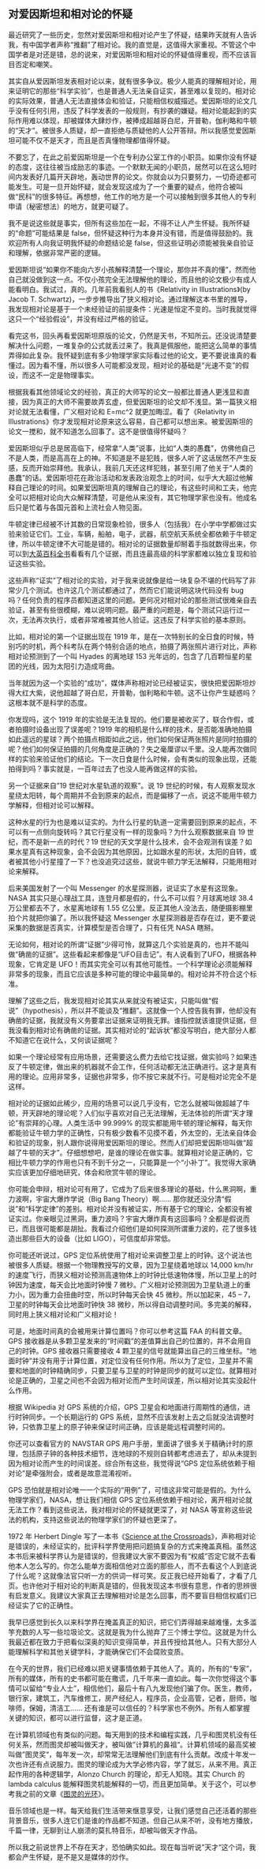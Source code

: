 ## 对爱因斯坦和相对论的怀疑

最近研究了一些历史，忽然对爱因斯坦和相对论产生了怀疑，结果昨天就有人告诉我，有中国学者声称“推翻”了相对论。我的直觉是，这值得大家重视。不管这个中国学者是对还是错，总的说来，对爱因斯坦和相对论的怀疑值得重视，而不应该盲目否定和嘲笑。

其实自从爱因斯坦发表相对论以来，就有很多争议。极少人能真的理解相对论，用来证明它的那些“科学实验”，也是普通人无法亲自证实，甚至难以复现的。相对论的实际效果，普通人无法直接体会和验证，只能相信权威描述。爱因斯坦的论文几乎没有任何引用，违反了科学发表的一般规则，有抄袭的嫌疑。相对论能起到的实际作用难以体现，却被媒体大肆炒作，被捧成超越哥白尼，开普勒，伽利略和牛顿的“天才”。被很多人质疑，却一直拒绝与质疑他的人公开答辩。所以我感觉爱因斯坦可能不仅不是天才，而且是否真懂物理都值得怀疑。

不要忘了，在此之前爱因斯坦是一个在专利办公室工作的小职员。如果你没有怀疑的态度，这往往被当成励志的事迹。一个默默无闻的小职员，居然可以在这么短时间内发表好几篇开天辟地，轰动世界的论文。你就会以为只要努力，一切奇迹都可能发生。可是一旦开始怀疑，就会发现这成为了一个重要的疑点，他符合被叫做“民科”的很多特征。再想想，他工作的地方是一个可以接触到很多其他人的专利申请（秘密想法）的地方，就更可疑了。

我不是说这些就是事实，但所有这些加在一起，不得不让人产生怀疑。我所怀疑的“命题”可能结果是 false，但怀疑这种行为本身并没有错，而是值得鼓励的。我欢迎所有人向我证明我怀疑的命题结论是 false，但这些证明必须能被我亲自验证和理解，依据非常严密的逻辑。

爱因斯坦说“如果你不能向六岁小孩解释清楚一个理论，那你并不真的懂”，然而他自己就没做到这一点。不仅小孩完全无法理解他的理论，而且他的论文极少有成人能看明白。我试过，真的。几年前我看别人的书《Relativity in Illustrations》(by Jacob T. Schwartz)，一步步推导出了狭义相对论。通过理解这本书里的推导，我发现相对论是基于一个未经验证的前提条件：光速是恒定不变的。当时我就觉得这只一个“经验假设”，并没有经过严格的验证。

看完这书，回头再看爱因斯坦原版的论文，仍然是天书，不知所云。还没说清楚要解决什么问题，一堆复杂的公式就丢过来了。我真是佩服他，能把这么简单的事情弄得如此复杂。我怀疑到底有多少物理学家实际看过他的论文，更不要说谁真的看懂过。因为看不懂，所以很多人可能都没发现，相对论的基础是“光速不变”的假设，而这不一定是物理事实。

根据我看其他领域论文的经验，真正的大师写的论文一般都比普通人更浅显和直接，因为真正的大师不需要故弄玄虚，但爱因斯坦的论文却不浅显。第一篇狭义相对论就无法看懂，广义相对论和 E=mc^2 就更加晦涩。看了《Relativity in Illustrations》你才发现相对论原来这么容易，自己都可以想出来。被爱因斯坦的论文一搅和，就不知道怎么回事了。这不是很值得怀疑吗？

爱因斯坦似乎总是居高临下，经常拿“人类”说事，比如“人类的愚蠢”，仿佛他自己不是人类，而是高高在上的神。不知道是不是犯贱，很多人听了这话居然不产生反感，反而开始崇拜他。我承认，我前几天还这样犯贱，甚至引用了他关于“人类的愚蠢”的话。爱因斯坦花在政治活动和发表政治观念上的时间，似乎大大超过他解释自己理论的时间。如果爱因斯坦真的理解自己的理论，有这些时间和工夫，他完全可以把相对论向大众解释清楚，可是他从来没有，其它物理学家也没有。他成名后只是忙着与各国元首和上流社会人物见面。

牛顿定律已经被不计其数的日常现象检验，很多人（包括我）在小学中学都做过实验来验证它们。工业，车辆，船舶，电子，武器，航空航天系统全都依赖于牛顿定律，所以牛顿定律不大可能是错的。相对论的证据数量却掰着手指就数得出来，你可以到[大英百科全书](https://www.britannica.com/science/relativity/Experimental-evidence-for-general-relativity)看看有几个证据，而且连最高级的科学家都难以独立复现和验证这些实验。

这些声称“证实”了相对论的实验，对于我来说就像是给一块复杂不堪的代码写了非常少几个测试。也许这几个测试都通过了，然而它们能说明这块代码没有 bug 吗？任何负责的程序员都知道这里的问题。更何况对相对论的那些测试很难亲自去验证，甚至有些很模糊，难以说明问题。最严重的问题是，每个测试只运行过一次，无法再次执行，或者非常难被其他人验证。这违反了科学实验的基本原则。

比如，相对论的第一个证据出现在 1919 年，是在一次特别长的全日食的时候，特别巧的时机，两个科考队在两个特别合适的地点，拍摄了两张照片进行对比，声称相对论预测到了一个叫 Hyades 的离地球 153 光年远的，包含了几百颗恒星的星团的光线，因为太阳引力造成弯曲。

当年就因为这一个实验的“成功”，媒体声称相对论已经被证实，很快把爱因斯坦炒得大红大紫，说他超越了哥白尼，开普勒，伽利略和牛顿。这不让你产生疑惑吗？这根本就不是科学的态度。

你发现吗，这个 1919 年的实验是无法复现的。他们要是被收买了，联合作假，或者拍摄时设备出现了误差呢？1919 年的相机是什么样的技术，是否能准确地拍摄如此遥远的星球？两个拍摄点相距如此之远，他们如何保证两张照片是同时拍摄的呢？他们如何保证拍摄的几何角度是正确的？失之毫厘谬以千里。没人能再次做同样的实验来验证他们的结论。下一次日食是什么时候，会有类似的现象出现，还能拍得到吗？事实就是，一百年过去了也没人能再做这样的实验。

另一个证据来自”19 世纪对水星轨道的观察”。说 19 世纪的时候，有人观察发现水星绕太阳转，每个周期并不会到原来的起点，而是偏移了一点，说这不能用牛顿力学解释，但相对论可以解释。

这种水星的行为也是难以证实的。为什么行星的轨道一定需要回到原来的起点，不可以有一点侧向旋转吗？其它行星没有一样的现象吗？为什么观察数据来自 19 世纪，而不是新一点的时代？19 世纪的天文学是什么技术，会不会观测有误差？如果水星真有这种现象，会不会因为其他原因，比如跟水星的形状，太阳的自转，或者被其他小行星撞了一下？也没追究过这些，就说牛顿力学无法解释，只能用相对论来解释。

后来美国发射了一个叫 Messenger 的水星探测器，说证实了水星有这现象。NASA 其实只是心理战工具，连登月都是假的，什么不可以假？月球离地球 38.4 万公里都去不了，水星离地球有 1.55 亿公里。反正其他人没法去，随便摄影棚里拍个片就把你骗了。所以我怀疑这 Messenger 水星探测器是否存在过，更不要说采集的数据是否真实，计算模型是否合理了，只有任凭 NASA 瞎掰。

无论如何，相对论的所谓“证据”少得可怜，就算这几个实验是真的，也并不能叫做“确凿的证据”。这些看起来都像是“UFO目击记”。有人说看到了UFO，根据各种现象，它肯定是 UFO！而其实完全可以有其他可能性。一个科学理论必须能解释非常多的现象，而且它应该是多种可能的理论中最简单的。相对论并不符合这个标准。

理解了这些之后，我发现相对论其实从来就没有被证实，只能叫做“假说”（hypothesis），所以并不能谈及“推翻”。这就像一个人控告我有罪，他却没有确凿的证据，我就没有义务要拿出证据来证明我无罪。谁指控就该谁提供证据，但我没看到相对论有确凿的证据。其实相对论的“起诉状”都没写明白，绝大部分人都不知道它在说什么，又何谈证据呢？

如果一个理论经常有应用场景，还需要这么费力去给它找证据，做实验吗？如果违反了牛顿定律，做出来的机器就不会工作，任何活动都无法正确进行。这才是真有用的理论。应用非常多，证据也非常多，你不按它来就不行。可是相对论完全不是这样。

相对论的证据如此稀少，应用的场景可以说几乎没有，它怎么就被叫做超越了牛顿，开天辟地的理论呢？人们似乎喜欢对自己无法理解，无法体验的所谓“天才理论”有崇拜的心理。人类生活中 99.999% 的现实都能用牛顿的理论解释，每天你都能验证牛顿力学的正确性，只有极少数看不见摸不着，外太空的，无法亲自体会和验证的现象，别人跟你说得用爱因斯坦的理论。然而人们却把爱因斯坦叫做“超越了牛顿的天才”。仔细想想吧，是谁的理论在做实事。就算相对论是正确的，它相比牛顿力学的作用也只有不到千分之一，只能算是一个“小补丁”。我觉得大家确实应该更加仔细地研究，体会和欣赏牛顿的理论。

你可能会申辩，相对论可有用了，它成为了后来很多理论的基础，什么黑洞啊，重力波啊，宇宙大爆炸学说（Big Bang Theory）啊…… 那你就还没分清“假说”和“科学定律”的差别。相对论并没有被证实，所有基于它的理论，全都没有被证实过。你亲眼见过黑洞，重力波吗？宇宙大爆炸真有这回事吗？全都是假说而已，而且很可能都是胡扯。我看过介绍他们是如何探测所谓重力波的，花了很多钱造出那些巨大的设备（比如 LIGO），可信度却非常低。

你可能还听说过，GPS 定位系统使用了相对论来调整卫星上的时钟。这个说法也被很多人质疑。根据一个物理教授写的文章，因为卫星绕着地球以 14,000 km/hr 的速度飞行，而狭义相对论预测高速物体上的时钟比低速物体慢，所以卫星上的时钟因为速度，每天会比地面时钟慢 7 微秒。广义相对论预测因为卫星轨道上的重力小，因为重力会扭曲时空，所以时钟每天会快 45 微秒。所以加起来，45 – 7，卫星的时钟每天会比地面时钟快 38 微秒，所以得自动调整时间。多完美的解释，同时用上狭义相对论和广义相对论！

可是，地面时间真的会被用来计算位置吗？你可以参考这篇 FAA 的科普文章。GPS 接收器是从多颗卫星发来的“时间戳”的差值算出自己的位置的，并不会用自己的时钟。GPS 接收器只需要接收 4 颗卫星的信号就能算出自己的三维坐标。“地面时钟”并没有用于计算位置，对定位没有任何作用。所以为了定位，卫星并不需要和地面的时钟精确同步，只要卫星与卫星的时钟是同步的就可以定位。就算相对论是正确的，卫星之间也不会因为相对论而产生时间误差，所以相对论其实没起什么作用。

根据 Wikipedia 对 GPS 系统的介绍，GPS 卫星会和地面进行周期性的通信，进行时钟同步。一个长期运行的 GPS 系统，显然不应该发射上去之后就没法调整时钟，只依靠卫星上的原子钟来保证时间正确，应该是能远程调整时间的。

你还可以查看官方的 NAVSTAR GPS 用户手册，里面讲了很多关于精确计时的原理，包括原子钟的各种技术细节，连地球的不规则自转都考虑进去了，却从未提到因为相对论而产生的时间误差。综合所有这些，我觉得说“GPS 定位系统依赖于相对论”是牵强附会，或者是故意混淆视听。

GPS 恐怕就是相对论唯一一个实际的“用例”了，可惜这非常可能是假的。为什么物理学家们，NASA，想让我们相信 GPS 定位系统依赖于相对论，离开相对论就无法工作？看到这些说法，我对相对论的怀疑就更深了，对 NASA 等宣称这些说法的机构，支持这些说法的物理学家们的怀疑也更深了。

1972 年 Herbert Dingle 写了一本书《[Science at the Crossroads](http://blog.hasslberger.com/Dingle_SCIENCE_at_the_Crossroads.pdf)》，声称相对论是错误的，未经证实的，批评科学界使用把问题搞复杂的方式来掩盖真相。虽然这本书后来被科学界认为是错误的，但我建议大家不要因为有“权威”否定它就不去看他本人怎么写的。你怎么能单方面相信他对立面的那些人，而不去看这个人到底说了什么呢？这就像法官只听一方的供词一样可笑。反正我已经开始看了，才看了几页。也许他对于相对论的判断真是错的，但我发现这本书很有意思，作者的思辨很有启发意义。我建议大家真正去理解相对论是怎么回事，而不要盲目相信权威们已经证实了它的正确性。

我早已感觉到长久以来科学界在掩盖真正的知识，把它们弄得越来越难懂，太多滥竽充数的人写一些垃圾论文。这就是我为什么抛弃了三个博士学位。这就是为什么我最近都在致力于把看似深奥的知识变得简单，并且传授给其他人。只有大部分人能理解科学和其他关键学科，才能确保它们不会腐败变质。

在今天的世界，我们已经难以把关键事情依赖于其他人了。真的，所有的“专家”，所有的媒体，所有的史书都可能在撒谎，几千年来一直如此。每一次你觉得这个事情可以留给“专业人士”，相信他们，最后十有八九发现他们骗了你。医生，教师，银行家，建筑工，汽车维修工，房产经纪人，程序员，企业高管，记者，厨师，咖啡师，保姆，清洁工…… 还有谁是可以信任的？科学家也不例外。所有人都掌握关键的知识，都可以进行监督，这才是正道。

在计算机领域也有类似的问题。每天用到的技术和编程实践，几乎和图灵机没有任何关系，然而图灵却被叫做天才，被叫做”计算机的鼻祖“。计算机领域的最高奖被叫做”图灵奖“，每年发一次，却常常无法理解他们到底有什么贡献。改成十年发一次也许还有点说服力。图灵的理论成为大学必修内容，学了就忘，从来不用。真正起作用的各种逻辑学，Alonzo Church 的理论，却无人知晓。其实 Church 的 lambda calculus 能解释图灵机能解释的一切，而且更加简单。关于这个，可以参考我之前的文章《[图灵的光环](http://www.yinwang.org/blog-cn/2015/10/18/turing)》。

音乐领域也是一样。每天给我们生活带来惬意享受，让我们感觉自己还活着的那些背景音乐，很多人连它们是谁的作品都不知道。但自己从来不听，没有地方播放，千篇一律，无聊到让人崩溃的莫扎特音乐，却被叫做天才作品。

所以我之前说世界上不存在天才，恐怕确实如此。现在每当听说”天才“这个词，我都会产生怀疑，是不是又是媒体的炒作。
